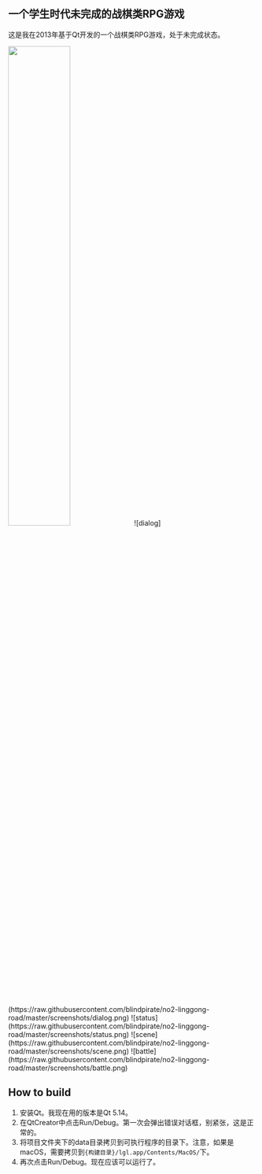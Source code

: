## 一个学生时代未完成的战棋类RPG游戏

这是我在2013年基于Qt开发的一个战棋类RPG游戏，处于未完成状态。

<img style="width: 50%; height: 50%" src="https://raw.githubusercontent.com/blindpirate/no2-linggong-road/master/screenshots/mainwindow.png">
![dialog](https://raw.githubusercontent.com/blindpirate/no2-linggong-road/master/screenshots/dialog.png)
![status](https://raw.githubusercontent.com/blindpirate/no2-linggong-road/master/screenshots/status.png)
![scene](https://raw.githubusercontent.com/blindpirate/no2-linggong-road/master/screenshots/scene.png)
![battle](https://raw.githubusercontent.com/blindpirate/no2-linggong-road/master/screenshots/battle.png)

## How to build

1. 安装Qt。我现在用的版本是Qt 5.14。
2. 在QtCreator中点击Run/Debug。第一次会弹出错误对话框，别紧张，这是正常的。
3. 将项目文件夹下的data目录拷贝到可执行程序的目录下。注意，如果是macOS，需要拷贝到`{构建目录}/lgl.app/Contents/MacOS/`下。
4. 再次点击Run/Debug。现在应该可以运行了。
